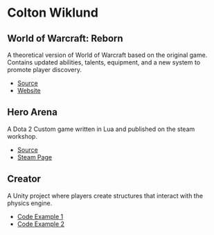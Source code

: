 # Colton Wiklund

## World of Warcraft: Reborn
A theoretical version of World of Warcraft based on the original game. Contains updated abilities, talents, equipment, and a new system to promote player discovery.

- [Source](docs/CONTRIBUTING.md)
- [Website](https://www.worldofwarcraftreborn.com)

## Hero Arena
A Dota 2 Custom game written in Lua and published on the steam workshop.

- [Source](docs/CONTRIBUTING.md)
- [Steam Page](https://www.worldofwarcraftreborn.com)

## Creator
A Unity project where players create structures that interact with the physics engine.

- [Code Example 1](creator/FrameSegment.cs)
- [Code Example 2](creator/FrameJoiner.cs)


